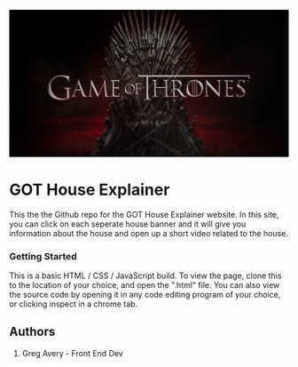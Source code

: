 ![All about my GOT House Explainer](images/readme_image.jpg "Game of Thrones Promo Img")

# GOT House Explainer

This the the Github repo for the GOT House Explainer website. In this site, you can click on each seperate house banner and it will give you information about the house and open up a short video related to the house. 

### Getting Started
This is a basic HTML / CSS / JavaScript build.
To view the page, clone this to the location of your choice, and open the ".html" file.
You can also view the source code by opening it in any code editing program of  your choice, or clicking inspect in a chrome tab.

## Authors
1. Greg Avery - Front End Dev